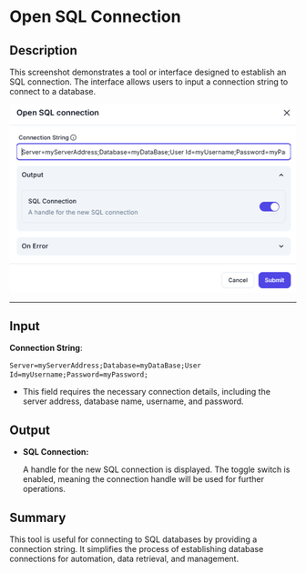 # Open SQL Connection

## **Description**

This screenshot demonstrates a tool or interface designed to establish an SQL connection. The interface allows users to input a connection string to connect to a database.

![alt text](../../assests/app-integrations/assests%20database/open-sql-connection.png)

---

## **Input**

**Connection String**:

  ```plaintext
  Server=myServerAddress;Database=myDataBase;User Id=myUsername;Password=myPassword;
```

- This field requires the necessary connection details, including the server address, database name, username, and password.

## **Output**

- **SQL Connection:**

    A handle for the new SQL connection is displayed.
The toggle switch is enabled, meaning the connection handle will be used for further operations.

## **Summary**

This tool is useful for connecting to SQL databases by providing a connection string. It simplifies the process of establishing database connections for automation, data retrieval, and management.
